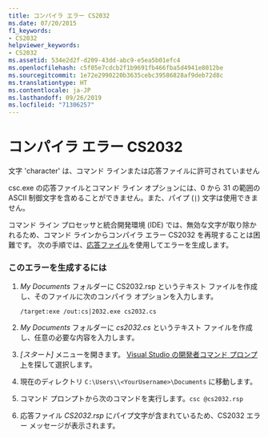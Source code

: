```yaml
---
title: コンパイラ エラー CS2032
ms.date: 07/20/2015
f1_keywords:
- CS2032
helpviewer_keywords:
- CS2032
ms.assetid: 534e2d2f-d209-43dd-abc9-e5ea5b01efc4
ms.openlocfilehash: c5f05e7cdcb2f1b9691fb466fba5d4941e8012be
ms.sourcegitcommit: 1e72e2990220b3635cebc39586828af9deb72d8c
ms.translationtype: HT
ms.contentlocale: ja-JP
ms.lasthandoff: 09/26/2019
ms.locfileid: "71306257"
---
```

# <a name="compiler-error-cs2032"></a>コンパイラ エラー CS2032

文字 'character' は、コマンド ラインまたは応答ファイルに許可されていません

 csc.exe の応答ファイルとコマンド ライン オプションには、0 から 31 の範囲の ASCII 制御文字を含めることができません。また、パイプ (`|`) 文字は使用できません。

 コマンド ライン プロセッサと統合開発環境 (IDE) では、無効な文字が取り除かれるため、コマンド ラインからコンパイラ エラー CS2032 を再現することは困難です。 次の手順では、[応答ファイル](../compiler-options/response-file-compiler-option.md)を使用してエラーを生成します。

### <a name="to-generate-this-error"></a>このエラーを生成するには

1. *My Documents* フォルダーに CS2032.rsp というテキスト ファイルを作成し、そのファイルに次のコンパイラ オプションを入力します。
  
    ```console
    /target:exe /out:cs|2032.exe cs2032.cs
    ```

2. *My Documents* フォルダーに *cs2032.cs* というテキスト ファイルを作成し、任意の必要な内容を入力します。

3. *[スタート]* メニューを開きます。 [Visual Studio の開発者コマンド プロンプト](../../../framework/tools/developer-command-prompt-for-vs.md)を探して選択します。

4. 現在のディレクトリ `C:\Users\\<YourUsername>\Documents` に移動します。

5. コマンド プロンプトから次のコマンドを実行します。`csc @cs2032.rsp`

6. 応答ファイル *CS2032.rsp* にパイプ文字が含まれているため、CS2032 エラー メッセージが表示されます。
